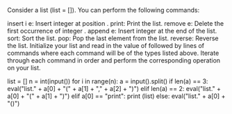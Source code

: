 Consider a list (list = []). You can perform the following commands:

insert i e: Insert integer  at position .
print: Print the list.
remove e: Delete the first occurrence of integer .
append e: Insert integer  at the end of the list.
sort: Sort the list.
pop: Pop the last element from the list.
reverse: Reverse the list.
Initialize your list and read in the value of  followed by  lines of commands where each command will be of the  types listed above. Iterate through each command in order and perform the corresponding operation on your list.

list = []
n = int(input())
for i in range(n):
    a = input().split()
    if len(a) == 3:
        eval("list." + a[0] + "(" + a[1] + "," + a[2] + ")")
    elif len(a) == 2:
        eval("list." + a[0] + "(" + a[1] + ")")
    elif a[0] == "print":
        print (list)
    else:
        eval("list." + a[0] + "()")
